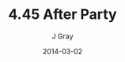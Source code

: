 ---
title: '4.45 After Party'
alt: 'Mysteries of the Arcana'
date: '2014-03-02'
author: 'J Gray'
artist: 'Keira'
chapter: '4 In the Beginnings'
filler: false
---